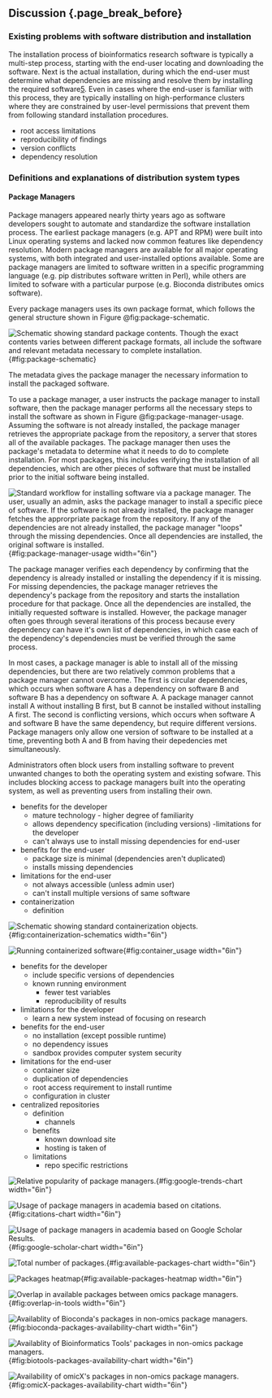 ## Discussion {.page_break_before}

### Existing problems with software distribution and installation

The installation process of bioinformatics research software is typically a multi-step process, starting with the end-user locating and downloading the software. 
Next is the actual installation, during which the end-user must determine what dependencies are missing and resolve them by installing the required software[5](https://paperpile.com/c/4vBDtY/kjwlC).
Even in cases where the end-user is familiar with this process, they are typically installing on high-performance clusters where they are constrained by user-level permissions that prevent them from following standard installation procedures.



- root access limitations
- reproducibility of findings
- version conflicts
- dependency resolution

### Definitions and explanations of distribution system types

#### Package Managers

Package managers appeared nearly thirty years ago as software developers sought to automate and standardize the software installation process.
The earliest package managers (e.g. APT and RPM) were built into Linux operating systems and lacked now common features like dependency resolution.
Modern package managers are available for all major operating systems, with both integrated and user-installed options available.
Some are package managers are limited to software written in a specific programming language (e.g. pip distributes software written in Perl), while others are limited to sofware with a particular purpose (e.g. Bioconda distributes omics software).

Every package managers uses its own package format, which follows the general structure shown in Figure @fig:package-schematic. 

![
**Schematic showing standard package contents.**
Though the exact contents varies between different package formats, all include the software and relevant metadata necessary to complete installation.
](images/package_schematic.png){#fig:package-schematic}

The metadata gives the package manager the necessary information to install the packaged software. 

To use a package manager, a user instructs the package manager to install software, then the package manager performs all the necessary steps to install the software as shown in Figure @fig:package-manager-usage.
Assuming the software is not already installed, the package manager retrieves the appropriate package from the repository, a server that stores all of the available packages.
The package manager then uses the package's metadata to determine what it needs to do to complete installation.
For most packages, this includes verifying the installation of all dependencies, which are other pieces of software that must be installed prior to the initial software being installed.

![
**Standard workflow for installing software via a package manager.**
The user, usually an admin, asks the package manager to install a specific piece of software. If the software is not already installed, the package manager fetches the approrpriate package from the repository. If any of the dependencies are not already installed, the package manager "loops" through the missing dependencies. Once all dependencies are installed, the original software is installed.  
](images/package_manager_usage.png){#fig:package-manager-usage width="6in"}

The package manager verifies each dependency by confirming that the dependency is already installed or installing the dependency if it is missing. 
For missing dependencies, the package manager retrieves the dependency's package from the repository and starts the installation procedure for that package.
Once all the dependencies are installed, the initially requested software is installed. 
However, the package manager often goes through several iterations of this process because every dependency can have it's own list of dependencies, in which case each of the dependency's dependencies must be verified through the same process.

In most cases, a package manager is able to install all of the missing dependencies, but there are two relatively common problems that a package manager cannot overcome.
The first is circular dependencies, which occurs when software A has a dependency on software B and software B has a dependency on software A.
A package manager cannot install A without installing B first, but B cannot be installed without installing A first.
The second is conflicting versions, which occurs when software A and software B have the same dependency, but require different versions.
Package managers only allow one version of software to be installed at a time, preventing both A and B from having their depedencies met simultaneously.

Administrators often block users from installing software to prevent unwanted changes to both the operating system and existing sofware. This includes blocking access to package managers built into the operating system, as well as preventing users from installing their own.


  - benefits for the developer
    - mature technology - higher degree of familiarity
    - allows dependency specification (including versions)
    -limitations for the developer
    - can't always use to install missing dependencies for end-user
  - benefits for the end-user
    - package size is minimal (dependencies aren't duplicated)
    - installs missing dependencies
  - limitations for the end-user
    - not always accessible (unless admin user)
    - can't install multiple versions of same software
- containerization
  - definition

![
**Schematic showing standard containerization objects.**
](images/containerization_schematics.png){#fig:containerization-schematics width="6in"}

![
**Running containerized software**
](images/container_usage.png){#fig:container_usage width="6in"}

  - benefits for the developer
    - include specific versions of dependencies
    - known running environment
      - fewer test variables
      - reproducibility of results
  - limitations for the developer
    - learn a new system instead of focusing on research
  - benefits for the end-user
    - no installation (except possible runtime)
    - no dependency issues
    - sandbox provides computer system security
  - limitations for the end-user
    - container size
    - duplication of dependencies
    - root access requirement to install runtime
    - configuration in cluster
- centralized repositories
  - definition
    - channels
  - benefits
    - known download site
    - hosting is taken of
  - limitations
    - repo specific restrictions

![
**Relative popularity of package managers.**
](images/trends.png){#fig:google-trends-chart width="6in"}

![
**Usage of package managers in academia based on citations.**
](images/citations.png){#fig:citations-chart width="6in"}

![
**Usage of package managers in academia based on Google Scholar Results.**
](images/google_scholar_results.png){#fig:google-scholar-chart width="6in"}

![
**Total number of packages.**
](images/total_number_of_packages.png){#fig:available-packages-chart width="6in"}

![
**Packages heatmap**
](images/tools_heatmap.png){#fig:available-packages-heatmap width="6in"}

![
**Overlap in available packages between omics package managers.**
](images/overlap_in_tools.png){#fig:overlap-in-tools width="6in"}

![
**Availablity of Bioconda's packages in non-omics package managers.**
](images/tools_shared_with_bioconda.png){#fig:bioconda-packages-availability-chart width="6in"}

![
**Availablity of Bioinformatics Tools' packages in non-omics package managers.**
](images/tools_shared_with_biotools.png){#fig:biotools-packages-availability-chart width="6in"}

![
**Availability of omicX's packages in non-omics package managers.**
](images/tools_shared_with_omicX.png){#fig:omicX-packages-availability-chart width="6in"}